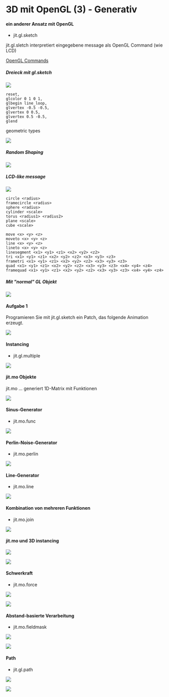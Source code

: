 # 3D mit OpenGL (3) - Generativ


#### ein anderer Ansatz mit OpenGL

- jit.gl.sketch

jit.gl.sletch interpretiert eingegebene message als OpenGL Command (wie LCD)

[OpenGL Commands](https://www.glprogramming.com/red/)

##### Dreieck mit gl.sketch
![](K6/1.png)

```
reset,
glcolor 0 1 0 1,
glbegin line_loop,
glvertex -0.5 -0.5,
glvertex 0 0.5,
glvertex 0.5 -0.5,
glend
```

geometric types

![](K6/geometric_types.png)

##### Random Shaping

 ![](K6/2.png)

##### LCD-like message

 ![](K6/3.png)

```
circle <radius>
framecircle <radius>
sphere <radius>
cylinder <scale>
torus <radius1> <radius2>
plane <scale>
cube <scale>
```

```
move <x> <y> <z>
moveto <x> <y> <z>
line <x> <y> <z>
lineto <x> <y> <z>
linesegment <x1> <y1> <z1> <x2> <y2> <z2>
tri <x1> <y1> <z1> <x2> <y2> <z2> <x3> <y3> <z3>
frametri <x1> <y1> <z1> <x2> <y2> <z2> <x3> <y3> <z3>
quad <x1> <y1> <z1> <x2> <y2> <z2> <x3> <y3> <z3> <x4> <y4> <z4>
framequad <x1> <y1> <z1> <x2> <y2> <z2> <x3> <y3> <z3> <x4> <y4> <z4>
```

##### Mit "normal" GL Objekt

 ![](K6/3_mix.png)
 
#### Aufgabe 1

Programieren Sie mit jit.gl.sketch ein Patch, das folgende Animation erzeugt.
   
![](K6/aufgabe.gif)





#### Instancing

- jit.gl.multiple

![](K6/4.png)


#### jit.mo Objekte

jit.mo ... generiert 1D-Matrix mit Funktionen

![](K6/6.png)

#### Sinus-Generator

- jit.mo.func

![](K6/7.png)


#### Perlin-Noise-Generator

- jit.mo.perlin

![](K6/8.png)


#### Line-Generator

- jit.mo.line

![](K6/9.png)


#### Kombination von mehreren Funktionen

- jit.mo.join

![](K6/10.png)


#### jit.mo und 3D instancing

![](K6/11_win.png)

![](K6/11.png)


#### Schwerkraft

- jit.mo.force

![](K6/12_win.png)


![](K6/12.png)

#### Abstand-basierte Verarbeitung

- jit.mo.fieldmask

![](K6/13_win.png)


![](K6/13.png)

#### Path

- jit.gl.path


![](K6/14_win.png)


![](K6/14.png)